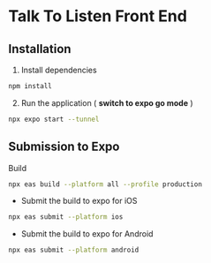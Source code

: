 # Talk To Listen Front End

## Installation
1. Install dependencies
```bash
npm install
```
2. Run the application ( **switch to expo go mode** )
```bash
npx expo start --tunnel
```

## Submission to Expo

Build

```bash 
npx eas build --platform all --profile production
```

- Submit the build to expo for iOS
  
```bash
npx eas submit --platform ios
```

- Submit the build to expo for Android
  
```bash
npx eas submit --platform android
```
